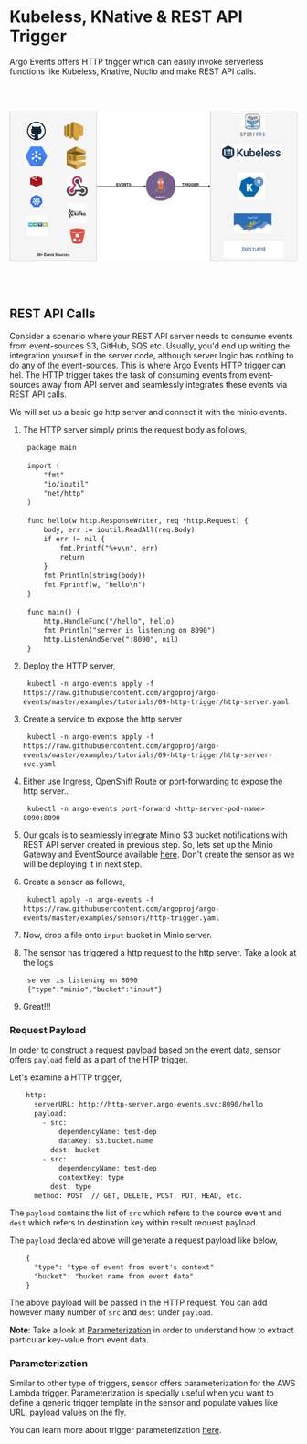 # Kubeless, KNative & REST API Trigger

Argo Events offers HTTP trigger which can easily invoke serverless functions like Kubeless, Knative, Nuclio and make REST API calls.

<br/>
<br/>

<p align="center">
  <img src="https://github.com/argoproj/argo-events/blob/http-trigger/docs/assets/http-trigger.png?raw=true" alt="HTTP Trigger"/>
</p>

<br/>
<br/>

## REST API Calls

Consider a scenario where your REST API server needs to consume events from event-sources S3, GitHub, SQS etc. Usually, you'd end up writing
the integration yourself in the server code, although server logic has nothing to do any of the event-sources. This is where Argo Events HTTP trigger
can hel. The HTTP trigger takes the task of consuming events from event-sources away from API server and seamlessly integrates these events via REST API calls.


We will set up a basic go http server and connect it with the minio events.

1. The HTTP server simply prints the request body as follows,

        package main
        
        import (
        	"fmt"
        	"io/ioutil"
        	"net/http"
        )
        
        func hello(w http.ResponseWriter, req *http.Request) {
        	body, err := ioutil.ReadAll(req.Body)
        	if err != nil {
        		fmt.Printf("%+v\n", err)
        		return
        	}
        	fmt.Println(string(body))
        	fmt.Fprintf(w, "hello\n")
        }
        
        func main() {
        	http.HandleFunc("/hello", hello)
        	fmt.Println("server is listening on 8090")
        	http.ListenAndServe(":8090", nil)
        }

2. Deploy the HTTP server,

        kubectl -n argo-events apply -f https://raw.githubusercontent.com/argoproj/argo-events/master/examples/tutorials/09-http-trigger/http-server.yaml

3. Create a service to expose the http server

        kubectl -n argo-events apply -f https://raw.githubusercontent.com/argoproj/argo-events/master/examples/tutorials/09-http-trigger/http-server-svc.yaml

4. Either use Ingress, OpenShift Route or port-forwarding to expose the http server..

        kubectl -n argo-events port-forward <http-server-pod-name> 8090:8090

5. Our goals is to seamlessly integrate Minio S3 bucket notifications with REST API server created in previous step. So,
   lets set up the Minio Gateway and EventSource available [here](https://argoproj.github.io/argo-events/setup/minio/).
   Don't create the sensor as we will be deploying it in next step.

6. Create a sensor as follows,

        kubectl apply -n argo-events -f https://raw.githubusercontent.com/argoproj/argo-events/master/examples/sensors/http-trigger.yaml

7. Now, drop a file onto `input` bucket in Minio server.

  
8. The sensor has triggered a http request to the http server. Take a look at the logs

        server is listening on 8090
        {"type":"minio","bucket":"input"}

9. Great!!!

### Request Payload

In order to construct a request payload based on the event data, sensor offers 
`payload` field as a part of the HTP trigger.

Let's examine a HTTP trigger,

        http:
          serverURL: http://http-server.argo-events.svc:8090/hello
          payload:
            - src:
                dependencyName: test-dep
                dataKey: s3.bucket.name
              dest: bucket
            - src:
                dependencyName: test-dep
                contextKey: type
              dest: type
          method: POST  // GET, DELETE, POST, PUT, HEAD, etc.

The `payload` contains the list of `src` which refers to the source event and `dest` which refers to destination key within result request payload.

The `payload` declared above will generate a request payload like below,

        {
          "type": "type of event from event's context"
          "bucket": "bucket name from event data"
        }

The above payload will be passed in the HTTP request. You can add however many number of `src` and `dest` under `payload`. 

**Note**: Take a look at [Parameterization](https://argoproj.github.io/argo-events/tutorials/02-parameterization/) in order to understand how to extract particular key-value from
event data.

### Parameterization

Similar to other type of triggers, sensor offers parameterization for the AWS Lambda trigger. Parameterization is specially useful when
you want to define a generic trigger template in the sensor and populate values like URL, payload values on the fly.

You can learn more about trigger parameterization [here](https://argoproj.github.io/argo-events/tutorials/02-parameterization/).
